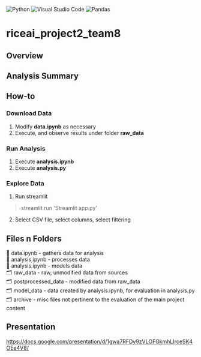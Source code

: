 ![Python](https://img.shields.io/badge/python-3670A0?style=for-the-badge&logo=python&logoColor=ffdd54)
![Visual Studio Code](https://img.shields.io/badge/Visual%20Studio%20Code-0078d7.svg?style=for-the-badge&logo=visual-studio-code&logoColor=white)
![Pandas](https://img.shields.io/badge/pandas-%23150458.svg?style=for-the-badge&logo=pandas&logoColor=white)

# riceai_project2_team8
## Overview

## Analysis Summary

## How-to
### Download Data
1. Modify **data.ipynb** as necessary
2. Execute, and observe results under folder **raw_data**
### Run Analysis
1. Execute **analysis.ipynb**
2. Execute **analysis.py**
### Explore Data
1. Run streamlit
> streamlit run 'Streamlit app.py'
2. Select CSV file, select columns, select filtering
## Files n Folders  
:paperclip: data.ipynb - gathers data for analysis      
:paperclip: analysis.ipynb - processes data      
:paperclip: analysis.ipynb - models data           
:card_index_dividers: raw_data - raw, unmodified data from sources      
:card_index_dividers: postprocessed_data - modified data from raw_data      
:card_index_dividers: model_data - data created by analysis.ipynb, for evaluation in analysis.py        
:card_index_dividers: archive - misc files not pertinent to the evaluation of the main project content
## Presentation
https://docs.google.com/presentation/d/1gwa7RFDy9zVLOFGkmhLIrceSK4OEe4V8/